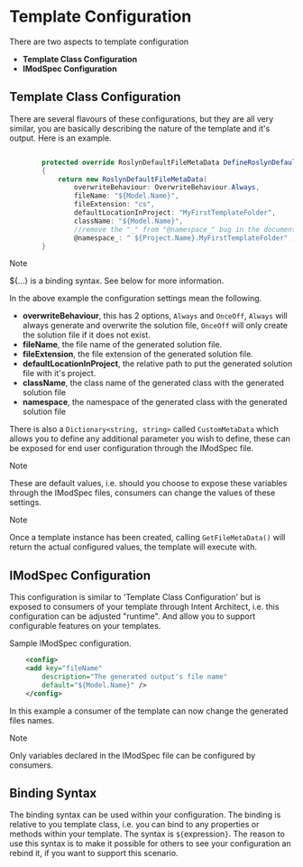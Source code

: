 # Template Configuration

There are two aspects to template configuration
- **Template Class Configuration**
- **IModSpec Configuration**

## Template Class Configuration

There are several flavours of these configurations, but they are all very similar, you are basically describing the nature of the template and it's output. Here is an example.

```csharp

        protected override RoslynDefaultFileMetaData DefineRoslynDefaultFileMetaData()
        {
            return new RoslynDefaultFileMetaData(
                overwriteBehaviour: OverwriteBehaviour.Always,
                fileName: "${Model.Name}",
                fileExtension: "cs",
                defaultLocationInProject: "MyFirstTemplateFolder",
                className: "${Model.Name}",
                //remove the "_" from "@namespace_" bug in the documentation tool
                @namespace_: " ${Project.Name}.MyFirstTemplateFolder" );
        }

```

>[!NOTE]
>${...} is a binding syntax. See below for more information.

In the above example the configuration settings mean the following.
- **overwriteBehaviour**, this has 2 options, `Always` and `OnceOff`, `Always` will always generate and overwrite the solution file, `OnceOff` will only create the solution file if it does not exist.
- **fileName**, the file name of the generated solution file.
- **fileExtension**, the file extension of the generated solution file.
- **defaultLocationInProject**, the relative path to put the generated solution file with it's project.
- **className**, the class name of the generated class with the generated solution file
- **namespace**, the namespace of the generated class with the generated solution file

There is also a `Dictionary<string, string>` called `CustomMetaData` which allows you to define any additional parameter you wish to define, these can be exposed for end user configuration through the IModSpec file.

>[!NOTE]
>These are default values, i.e. should you choose to expose these variables through the IModSpec files, consumers can change the values of these settings.

>[!NOTE]
>Once a template instance has been created, calling `GetFileMetaData()` will return the actual configured values, the template will execute with.


## IModSpec Configuration

This configuration is similar to 'Template Class Configuration' but is exposed to consumers of your template through Intent Architect, i.e. this configuration can be adjusted "runtime". And allow you to support configurable features on your templates.

Sample IModSpec configuration.

```xml
    <config>
    <add key="fileName" 
        description="The generated output's file name" 
        default="${Model.Name}" />
    </config>
```

In this example a consumer of the template can now change the generated files names. 

>[!NOTE]
>Only variables declared in the IModSpec file can be configured by consumers.

## Binding Syntax

The binding syntax can be used within your configuration. The binding is relative to you template class, i.e. you can bind to any properties or methods within your template. The syntax is `${`expression`}`. The reason to use this syntax is to make it possible for others to see your configuration an rebind it, if you want to support this scenario.